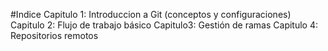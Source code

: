 #Indice
Capitulo 1: Introduccion a Git (conceptos y configuraciones)
Capitulo 2: Flujo de trabajo básico
Capitulo3: Gestión de ramas
Capitulo 4: Repositorios remotos